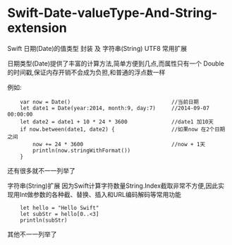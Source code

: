 Swift-Date-valueType-And-String-extension
=========================================

Swift 日期(Date)的值类型 封装 及 字符串(String) UTF8 常用扩展

日期类型(Date)提供了丰富的计算方法,简单方便到几点,而属性只有一个 Double 的时间戳,保证内存开销不会成为负担,和普通的浮点数一样

例如:

        var now = Date()                                //当前日期
        let date1 = Date(year:2014, month:9, day:7)     //2014-09-07 00:00:00
        let date2 = date1 + 10 * 24 * 3600              //date1 加10天
        if now.between(date1, date2) {                  //如果now 在2个日期之间
            now += 24 * 3600                            //now + 1天
            println(now.stringWithFormat())
        }
        
还有很多就不一一列举了


字符串(String)扩展 因为Swift计算字符数量String.Index截取非常不方便,因此实现用Int做参数的各种截、替换、插入和URL编码解码等常用功能

        let hello = "Hello Swift"
        let subStr = hello[0..<3]
        println(subStr)

其他不一一列举了
